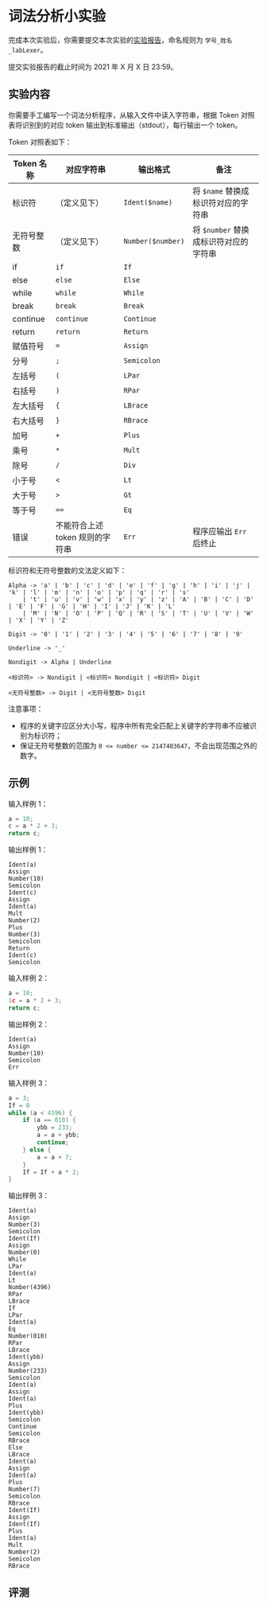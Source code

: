 # 词法分析小实验

完成本次实验后，你需要提交本次实验的[实验报告](../report.md)，命名规则为 `学号_姓名_labLexer`。

提交实验报告的截止时间为 2021 年 X 月 X 日 23:59。

## 实验内容

你需要手工编写一个词法分析程序，从输入文件中读入字符串，根据 Token 对照表将识别到的对应 token 输出到标准输出（stdout），每行输出一个 token。

Token 对照表如下：

| Token 名称 | 对应字符串                      | 输出格式          | 备注                                  |
| ---------- | ------------------------------- | ----------------- | ------------------------------------- |
| 标识符     | （定义见下）                    | `Ident($name)`    | 将 `$name` 替换成标识符对应的字符串   |
| 无符号整数 | （定义见下）                    | `Number($number)` | 将 `$number` 替换成标识符对应的字符串 |
| if         | `if`                            | `If`              |                                       |
| else       | `else`                          | `Else`            |                                       |
| while      | `while`                         | `While`           |                                       |
| break      | `break`                         | `Break`           |                                       |
| continue   | `continue`                      | `Continue`        |                                       |
| return     | `return`                        | `Return`          |                                       |
| 赋值符号   | `=`                             | `Assign`          |                                       |
| 分号       | `;`                             | `Semicolon`       |                                       |
| 左括号     | `(`                             | `LPar`            |                                       |
| 右括号     | `)`                             | `RPar`            |                                       |
| 左大括号   | `{`                             | `LBrace`          |                                       |
| 右大括号   | `}`                             | `RBrace`          |                                       |
| 加号       | `+`                             | `Plus`            |                                       |
| 乘号       | `*`                             | `Mult`            |                                       |
| 除号       | `/`                             | `Div`             |                                       |
| 小于号     | `<`                             | `Lt`              |                                       |
| 大于号     | `>`                             | `Gt`              |                                       |
| 等于号     | `==`                            | `Eq`              |                                       |
| 错误       | 不能符合上述 token 规则的字符串 | `Err`             | 程序应输出 `Err` 后终止               |

标识符和无符号整数的文法定义如下：

```
Alpha -> 'a' | 'b' | 'c' | 'd' | 'e' | 'f' | 'g' | 'h' | 'i' | 'j' | 'k' | 'l' | 'm' | 'n' | 'o' | 'p' | 'q' | 'r' | 's'
    | 't' | 'u' | 'v' | 'w' | 'x' | 'y' | 'z' | 'A' | 'B' | 'C' | 'D' | 'E' | 'F' | 'G' | 'H' | 'I' | 'J' | 'K' | 'L'
    | 'M' | 'N' | 'O' | 'P' | 'Q' | 'R' | 'S' | 'T' | 'U' | 'V' | 'W' | 'X' | 'Y' | 'Z'

Digit -> '0' | '1' | '2' | '3' | '4' | '5' | '6' | '7' | '8' | '9'

Underline -> '_'

Nondigit -> Alpha | Underline

<标识符> -> Nondigit | <标识符> Nondigit | <标识符> Digit

<无符号整数> -> Digit | <无符号整数> Digit
```

注意事项：

- 程序的关键字应区分大小写，程序中所有完全匹配上关键字的字符串不应被识别为标识符；
- 保证无符号整数的范围为 `0 <= number <= 2147483647`，不会出现范围之外的数字。

## 示例

输入样例 1：

```c
a = 10;
c = a * 2 + 3;
return c;
```

输出样例 1：

```
Ident(a)
Assign
Number(10)
Semicolon
Ident(c)
Assign
Ident(a)
Mult
Number(2)
Plus
Number(3)
Semicolon
Return
Ident(c)
Semicolon
```

输入样例 2：

```c
a = 10;
1c = a * 2 + 3;
return c;
```

输出样例 2：

```
Ident(a)
Assign
Number(10)
Semicolon
Err
```

输入样例 3：

```c
a = 3;
If = 0
while (a < 4396) {
    if (a == 010) {
        ybb = 233;
        a = a + ybb;
        continue;
    } else {
        a = a + 7;
    }
    If = If + a * 2;
}
```

输出样例 3：

```
Ident(a)
Assign
Number(3)
Semicolon
Ident(If)
Assign
Number(0)
While
LPar
Ident(a)
Lt
Number(4396)
RPar
LBrace
If
LPar
Ident(a)
Eq
Number(010)
RPar
LBrace
Ident(ybb)
Assign
Number(233)
Semicolon
Ident(a)
Assign
Ident(a)
Plus
Ident(ybb)
Semicolon
Continue
Semicolon
RBrace
Else
LBrace
Ident(a)
Assign
Ident(a)
Plus
Number(7)
Semicolon
RBrace
Ident(If)
Assign
Ident(If)
Plus
Ident(a)
Mult
Number(2)
Semicolon
RBrace
```

## 评测
